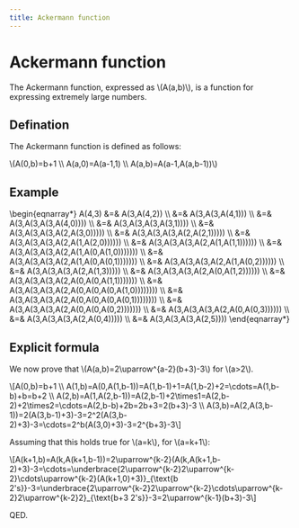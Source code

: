 ```yaml
---
title: Ackermann function
---
```


# Ackermann function

The Ackermann function, expressed as \\(A(a,b)\\), is a function for
expressing extremely large numbers.

## Defination

The Ackermann function is defined as follows:

\\(A(0,b)=b+1 \\\\ A(a,0)=A(a-1,1) \\\\ A(a,b)=A(a-1,A(a,b-1))\\)

## Example

\\begin{eqnarray\*} A(4,3) &=& A(3,A(4,2)) \\\\ &=& A(3,A(3,A(4,1)))
\\\\ &=& A(3,A(3,A(3,A(4,0)))) \\\\ &=& A(3,A(3,A(3,A(3,1)))) \\\\ &=&
A(3,A(3,A(3,A(2,A(3,0))))) \\\\ &=& A(3,A(3,A(3,A(2,A(2,1))))) \\\\ &=&
A(3,A(3,A(3,A(2,A(1,A(2,0)))))) \\\\ &=& A(3,A(3,A(3,A(2,A(1,A(1,1))))))
\\\\ &=& A(3,A(3,A(3,A(2,A(1,A(0,A(1,0))))))) \\\\ &=&
A(3,A(3,A(3,A(2,A(1,A(0,A(0,1))))))) \\\\ &=&
A(3,A(3,A(3,A(2,A(1,A(0,2)))))) \\\\ &=& A(3,A(3,A(3,A(2,A(1,3))))) \\\\
&=& A(3,A(3,A(3,A(2,A(0,A(1,2)))))) \\\\ &=&
A(3,A(3,A(3,A(2,A(0,A(0,A(1,1))))))) \\\\ &=&
A(3,A(3,A(3,A(2,A(0,A(0,A(0,A(1,0)))))))) \\\\ &=&
A(3,A(3,A(3,A(2,A(0,A(0,A(0,A(0,1)))))))) \\\\ &=&
A(3,A(3,A(3,A(2,A(0,A(0,A(0,2))))))) \\\\ &=&
A(3,A(3,A(3,A(2,A(0,A(0,3)))))) \\\\ &=& A(3,A(3,A(3,A(2,A(0,4))))) \\\\
&=& A(3,A(3,A(3,A(2,5)))) \\end{eqnarray\*}

## Explicit formula

We now prove that \\(A(a,b)=2\\uparrow\^{a-2}(b+3)-3\\) for
\\(a&gt;2\\).

\\\[A(0,b)=b+1 \\\\
A(1,b)=A(0,A(1,b-1))=A(1,b-1)+1=A(1,b-2)+2=\\cdots=A(1,b-b)+b=b+2 \\\\
A(2,b)=A(1,A(2,b-1))=A(2,b-1)+2\\times1=A(2,b-2)+2\\times2=\\cdots=A(2,b-b)+2b=2b+3=2(b+3)-3
\\\\
A(3,b)=A(2,A(3,b-1))=2(A(3,b-1)+3)-3=2\^2(A(3,b-2)+3)-3=\\cdots=2\^b(A(3,0)+3)-3=2\^{b+3}-3\\\]

Assuming that this holds true for \\(a=k\\), for \\(a=k+1\\):

\\\[A(k+1,b)=A(k,A(k+1,b-1))=2\\uparrow\^{k-2}(A(k,A(k+1,b-2)+3)-3=\\cdots=\\underbrace{2\\uparrow\^{k-2}2\\uparrow\^{k-2}\\cdots\\uparrow\^{k-2}(A(k+1,0)+3)}\_{\\text{b
2's}}-3=\\underbrace{2\\uparrow\^{k-2}2\\uparrow\^{k-2}\\cdots\\uparrow\^{k-2}2\\uparrow\^{k-2}2}\_{\\text{b+3
2's}}-3=2\\uparrow\^{k-1}(b+3)-3\\\]

QED.
